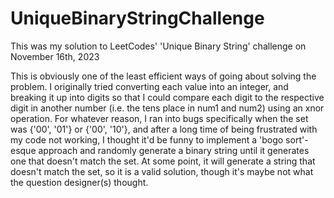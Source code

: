 # UniqueBinaryStringChallenge
This was my solution to LeetCodes' 'Unique Binary String' challenge on November 16th, 2023

This is obviously one of the least efficient ways of going about solving the problem. I originally tried converting each value into an integer, and breaking it up into digits so that I could compare each digit to the respective digit in another number (i.e. the tens place in num1 and num2) using an xnor operation. For whatever reason, I ran into bugs specifically when the set was {'00', '01'} or {'00', '10'}, and after a long time of being frustrated with my code not working, I thought it'd be funny to implement a 'bogo sort'-esque approach and randomly generate a binary string until it generates one that doesn't match the set. At some point, it will generate a string that doesn't match the set, so it is a valid solution, though it's maybe not what the question designer(s) thought. 
